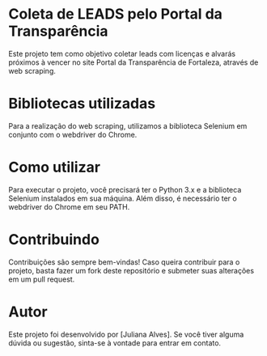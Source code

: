 # Coleta de LEADS pelo Portal da Transparência
Este projeto tem como objetivo coletar leads com licenças e alvarás próximos à vencer no site Portal da Transparência de Fortaleza, através de web scraping.

# Bibliotecas utilizadas
Para a realização do web scraping, utilizamos a biblioteca Selenium em conjunto com o webdriver do Chrome.

# Como utilizar
Para executar o projeto, você precisará ter o Python 3.x e a biblioteca Selenium instalados em sua máquina. Além disso, é necessário ter o webdriver do Chrome em seu PATH.

# Contribuindo
Contribuições são sempre bem-vindas! Caso queira contribuir para o projeto, basta fazer um fork deste repositório e submeter suas alterações em um pull request.

# Autor
Este projeto foi desenvolvido por [Juliana Alves]. Se você tiver alguma dúvida ou sugestão, sinta-se à vontade para entrar em contato.

